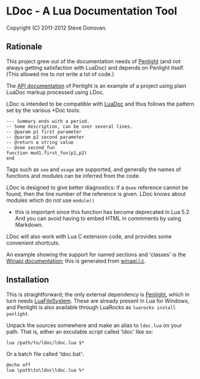 # LDoc - A Lua Documentation Tool

Copyright (C) 2011-2012 Steve Donovan.

## Rationale

This project grew out of the documentation needs of
[Penlight](https://github.com/stevedonovan/Penlight) (and not always getting satisfaction
with LuaDoc) and depends on Penlight itself.(This allowed me to _not_ write a lot of code.)

The [API documentation](http://stevedonovan.github.com/Penlight/api/index.html) of Penlight
is an example of a project using plain LuaDoc markup processed using LDoc.

LDoc is intended to be compatible with [LuaDoc](http://keplerproject.github.io/luadoc/) and
thus follows the pattern set by the various *Doc tools:

    --- Summary ends with a period.
    -- Some description, can be over several lines.
    -- @param p1 first parameter
    -- @param p2 second parameter
    -- @return a string value
    -- @see second_fun
    function mod1.first_fun(p1,p2)
    end

Tags such as `see` and `usage` are supported, and generally the names of functions and
modules can be inferred from the code.

LDoc is designed to give better diagnostics: if a `@see` reference cannot be found, then the
line number of the reference is given.  LDoc knows about modules which do not use `module()`
- this is important since this function has become deprecated in Lua 5.2. And you can avoid
having to embed HTML in commments by using Markdown.

LDoc will also work with Lua C extension code, and provides some convenient shortcuts.

An example showing the support for named sections and 'classes' is the [Winapi
documentation](http://stevedonovan.github.com/winapi/api.html); this is generated from
[winapi.l.c](https://github.com/stevedonovan/winapi/blob/master/winapi.l.c).

## Installation

This is straightforward; the only external dependency is
[Penlight](https://github.com/stevedonovan/Penlight), which in turn needs
[LuaFileSystem](http://keplerproject.github.com/luafilesystem/). These are already present
in Lua for Windows, and Penlight is also available through LuaRocks as `luarocks install
penlight`.

Unpack the sources somewhere and make an alias to `ldoc.lua` on your path. That is, either
an excutable script called 'ldoc' like so:

    lua /path/to/ldoc/ldoc.lua $*

Or a batch file called 'ldoc.bat':

    @echo off
    lua \path\to\ldoc\ldoc.lua %*

